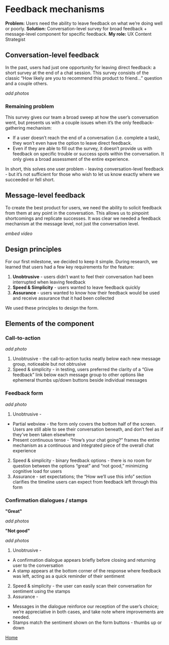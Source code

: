 # Feedback mechanisms

**Problem:** Users need the ability to leave feedback on what we’re doing well or poorly.
**Solution:** Conversation-level survey for broad feedback + message-level component for specific feedback.
**My role:** UX Content Strategist

## Conversation-level feedback

In the past, users had just one opportunity for leaving direct feedback: a short survey at the end of a chat session. This survey consists of the classic “How likely are you to recommend this product to friend…” question and a couple others. 

*add photos*

### Remaining problem

This survey gives our team a broad sweep at how the user’s conversation went, but presents us with a couple issues when it’s the only feedback-gathering mechanism:
* If a user doesn’t reach the end of a conversation (i.e. complete a task), they won’t even have the option to leave direct feedback.
* Even if they are able to fill out the survey, it doesn’t provide us with feedback on specific trouble or success spots within the conversation. It only gives a broad assessment of the entire experience.

In short, this solves one user problem - leaving conversation-level feedback - but it’s not sufficient for those who wish to let us know exactly where we succeeded or fell short.

## Message-level feedback

To create the best product for users, we need the ability to solicit feedback from them at any point in the conversation. This allows us to pinpoint shortcomings and replicate successes. It was clear we needed a feedback mechanism at the message level, not just the conversation level.

*embed video*

## Design principles

For our first milestone, we decided to keep it simple. During research, we learned that users had a few key requirements for the feature:

1. **Unobtrusive** - users didn’t want to feel their conversation had been interrupted when leaving feedback
2. **Speed & Simplicity** - users wanted to leave feedback quickly
3. **Assurance** - users wanted to know how their feedback would be used and receive assurance that it had been collected

We used these principles to design the form.

## Elements of the component

### Call-to-action

*add photo*

1. Unobtrusive - the call-to-action tucks neatly below each new message group, noticeable but not obtrusive
2. Speed & simplicity - in testing, users preferred the clarity of a “Give feedback” link below each message group to other options like ephemeral thumbs up/down buttons beside individual messages

### Feedback form

*add photo*

1. Unobtrusive - 
* Partial webview - the form only covers the bottom half of the screen. Users are still able to see their conversation beneath, and don’t feel as if they’ve been taken elsewhere
* Present continuous tense - “How’s your chat going?” frames the entire mechanism as a continuous and integrated piece of the overall chat experience
2. Speed & simplicity - binary feedback options - there is no room for question between the options “great” and “not good,” minimizing cognitive load for users
3. Assurance - set expectations; the “How we’ll use this info” section clarifies the timeline users can expect from feedback left through this form

### Confirmation dialogues / stamps

**"Great"**

*add photos*

**"Not good"**

*add photos*

1. Unobtrusive -
*  A confirmation dialogue appears briefly before closing and returning user to the conversation
* A stamp appears at the bottom corner of the response where feedback was left, acting as a quick reminder of their sentiment
2. Speed & simplicity - the user can easily scan their conversation for sentiment using the stamps
3. Assurance - 
* Messages in the dialogue reinforce our reception of the user’s choice; we’re appreciative in both cases, and take note where improvements are needed.
* Stamps match the sentiment shown on the form buttons - thumbs up or down

[Home](index.md)